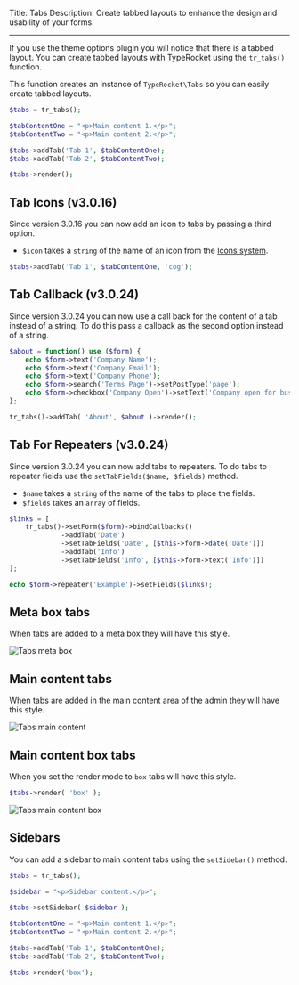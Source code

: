 Title: Tabs
Description: Create tabbed layouts to enhance the design and usability of your forms.

---

If you use the theme options plugin you will notice that there is a tabbed layout. You can create tabbed layouts with TypeRocket using the `tr_tabs()` function.

This function creates an instance of `TypeRocket\Tabs` so you can easily create tabbed layouts.

```php
$tabs = tr_tabs();

$tabContentOne = "<p>Main content 1.</p>";
$tabContentTwo = "<p>Main content 2.</p>";

$tabs->addTab('Tab 1', $tabContentOne);
$tabs->addTab('Tab 2', $tabContentTwo);

$tabs->render();
```

## Tab Icons (v3.0.16)

Since version 3.0.16 you can now add an icon to tabs by passing a third option.

- `$icon` takes a `string` of the name of an icon from the [Icons system](/docs/v3/icons/). 

```php
$tabs->addTab('Tab 1', $tabContentOne, 'cog');
```

## Tab Callback (v3.0.24)

Since version 3.0.24 you can now use a call back for the content of a tab instead of a string. To do this pass a callback as the second option instead of a string.

```php
$about = function() use ($form) {
    echo $form->text('Company Name');
    echo $form->text('Company Email');
    echo $form->text('Company Phone');
    echo $form->search('Terms Page')->setPostType('page');
    echo $form->checkbox('Company Open')->setText('Company open for business')->setLabel(false);
};

tr_tabs()->addTab( 'About', $about )->render();
```

## Tab For Repeaters (v3.0.24)

Since version 3.0.24 you can now add tabs to repeaters. To do tabs to repeater fields use the `setTabFields($name, $fields)` method.

- `$name` takes a `string` of the name of the tabs to place the fields.
- `$fields` takes an `array` of fields. 

```php
$links = [
    tr_tabs()->setForm($form)->bindCallbacks()
             ->addTab('Date')
             ->setTabFields('Date', [$this->form->date('Date')])
             ->addTab('Info')
             ->setTabFields('Info', [$this->form->text('Info')])
];

echo $form->repeater('Example')->setFields($links);
```

## Meta box tabs

When tabs are added to a meta box they will have this style.

![Tabs meta box](https://l.rb.typerocket.test/wp-content/uploads/2015/08/docs-tabs-meta-box.png)

## Main content tabs

When tabs are added in the main content area of the admin they will have this style.

![Tabs main content](https://l.rb.typerocket.test/wp-content/uploads/2015/08/docs-tabs-main-content.png)

## Main content box tabs

When you set the render mode to `box` tabs will have this style.

```php
$tabs->render( 'box' );

```

![Tabs main content box](https://l.rb.typerocket.test/wp-content/uploads/2015/08/docs-tabs-main-content-box.png)

## Sidebars

You can add a sidebar to main content tabs using the `setSidebar()` method.

```php
$tabs = tr_tabs();

$sidebar = "<p>Sidebar content.</p>";

$tabs->setSidebar( $sidebar );

$tabContentOne = "<p>Main content 1.</p>";
$tabContentTwo = "<p>Main content 2.</p>";

$tabs->addTab('Tab 1', $tabContentOne);
$tabs->addTab('Tab 2', $tabContentTwo);

$tabs->render('box');

```